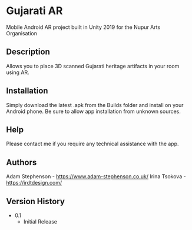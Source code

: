 # Gujarati AR

Mobile Android AR project built in Unity 2019 for the Nupur Arts Organisation

## Description

Allows you to place 3D scanned Gujarati heritage artifacts in your room using AR.

## Installation

Simply download the latest .apk from the Builds folder and install on your Android phone. Be sure to allow app installation from unknown sources.

## Help

Please contact me if you require any technical assistance with the app.

## Authors

Adam Stephenson - https://www.adam-stephenson.co.uk/
Irina Tsokova - https://irdtdesign.com/

## Version History

* 0.1
    * Initial Release
